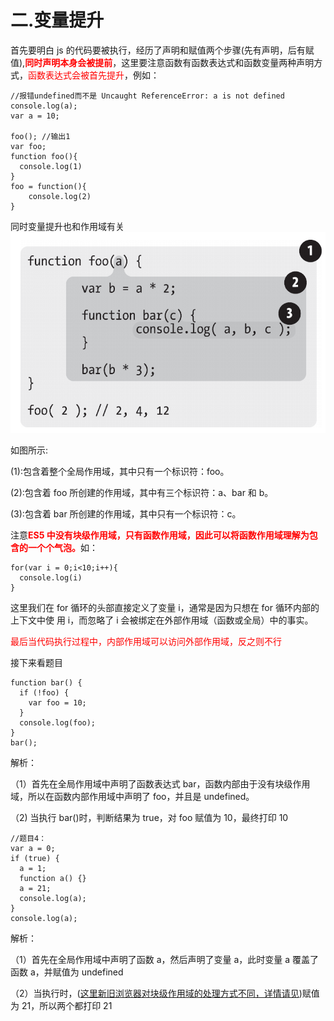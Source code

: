 # 二.变量提升

首先要明白 js 的代码要被执行，经历了声明和赋值两个步骤(先有声明，后有赋值),<font color=ff0000><strong>同时声明本身会被提前</strong></font>，这里要注意函数有函数表达式和函数变量两种声明方式，<font color=ff0000>函数表达式会被首先提升</font>，例如：

```JS
//报错undefined而不是 Uncaught ReferenceError: a is not defined
console.log(a);
var a = 10;

foo(); //输出1
var foo;
function foo(){
  console.log(1)
}
foo = function(){
    console.log(2)
}
```

同时变量提升也和作用域有关
![avatar](/assets/images/1.png)

如图所示:

(1):包含着整个全局作用域，其中只有一个标识符：foo。

(2):包含着 foo 所创建的作用域，其中有三个标识符：a、bar 和 b。

(3):包含着 bar 所创建的作用域，其中只有一个标识符：c。

注意<font color=ff0000><strong>ES5 中没有块级作用域，只有函数作用域，因此可以将函数作用域理解为包含的一个个气泡。</strong></font>如：

```JS
for(var i = 0;i<10;i++){
  console.log(i)
}
```

这里我们在 for 循环的头部直接定义了变量 i，通常是因为只想在 for 循环内部的上下文中使 用 i，而忽略了 i 会被绑定在外部作用域（函数或全局）中的事实。

<font color=ff0000>最后当代码执行过程中，内部作用域可以访问外部作用域，反之则不行</font>

接下来看题目

```JS
function bar() {
  if (!foo) {
    var foo = 10;
  }
  console.log(foo);
}
bar();
```

解析：

（1）首先在全局作用域中声明了函数表达式 bar，函数内部由于没有块级作用域，所以在函数内部作用域中声明了 foo，并且是 undefined。

（2) 当执行 bar()时，判断结果为 true，对 foo 赋值为 10，最终打印 10

```JS
//题目4：
var a = 0;
if (true) {
  a = 1;
  function a() {}
  a = 21;
  console.log(a);
}
console.log(a);
```

解析：

（1）首先在全局作用域中声明了函数 a，然后声明了变量 a，此时变量 a 覆盖了函数 a，并赋值为 undefined

（2）当执行时，([这里新旧浏览器对块级作用域的处理方式不同，详情请见](https://blog.csdn.net/weixin_44523860/article/details/105593227))赋值为 21，所以两个都打印 21
